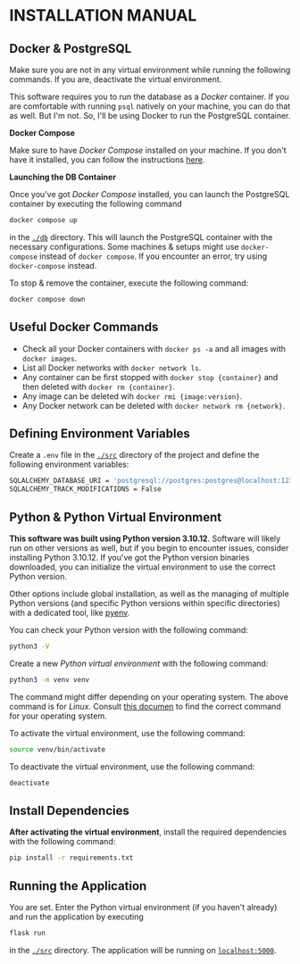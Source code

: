 # INSTALLATION MANUAL

## Docker & PostgreSQL

Make sure you are not in any virtual environment while running the following commands. If you are, deactivate the virtual environment.

This software requires you to run the database as a _Docker_ container. If you are comfortable with running `psql` natively on your machine, you can do that as well. But I'm not. So, I'll be using Docker to run the PostgreSQL container.

**Docker Compose**

Make sure to have _Docker Compose_ installed on your machine. If you don't have it installed, you can follow the instructions [here](https://docs.docker.com/compose/install/ "Overview of installing Docker Compose").

**Launching the DB Container**

Once you've got _Docker Compose_ installed, you can launch the PostgreSQL container by executing the following command

```bash
docker compose up
```

in the [`./db`](../db/) directory. This will launch the PostgreSQL container with the necessary configurations. Some machines & setups might use `docker-compose` instead of `docker compose`. If you encounter an error, try using `docker-compose` instead.

To stop & remove the container, execute the following command:

```bash
docker compose down
```

## Useful Docker Commands

- Check all your Docker containers with `docker ps -a` and all images with `docker images`.
- List all Docker networks with `docker network ls`.
- Any container can be first stopped with `docker stop {container}` and then deleted with `docker rm {container}`.
- Any image can be deleted wih `docker rmi {image:version}`.
- Any Docker network can be deleted with `docker network rm {network}`.

## Defining Environment Variables

Create a `.env` file in the [`./src`](../src/) directory of the project and define the following environment variables:

```bash
SQLALCHEMY_DATABASE_URI = 'postgresql://postgres:postgres@localhost:1234/rottenpotatoes'
SQLALCHEMY_TRACK_MODIFICATIONS = False
```

## Python & Python Virtual Environment

**This software was built using Python version 3.10.12**. Software will likely run on other versions as well, but if you begin to encounter issues, consider installing Python 3.10.12. If you've got the Python version binaries downloaded, you can initialize the virtual environment to use the correct Python version.

Other options include global installation, as well as the managing of multiple Python versions (and specific Python versions within specific directories) with a dedicated tool, like [pyenv](https://github.com/pyenv/pyenv "Simple Python Version Management: pyenv").

You can check your Python version with the following command:

```bash
python3 -V
```

Create a new _Python virtual environment_ with the following command:

```bash
python3 -m venv venv
```

The command might differ depending on your operating system. The above command is for _Linux_. Consult [this documen](https://docs.python.org/3/library/venv.html "Python venv — Creation of virtual environments") to find the correct command for your operating system.

To activate the virtual environment, use the following command:

```bash
source venv/bin/activate
```

To deactivate the virtual environment, use the following command:

```bash
deactivate
```

## Install Dependencies

**After activating the virtual environment**, install the required dependencies with the following command:

```bash
pip install -r requirements.txt
```

## Running the Application

You are set. Enter the Python virtual environment (if you haven't already) and run the application by executing

```bash
flask run
```

in the [`./src`](../src/) directory. The application will be running on [`localhost:5000`](http://127.0.0.1:5000 "localhost:5000").
